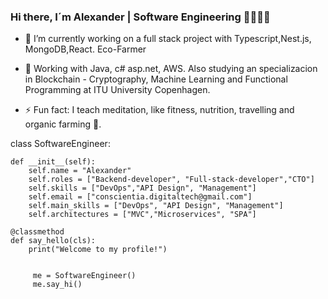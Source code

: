 
### Hi there, I´m Alexander | Software Engineering 👋👋✨🌱


- 🔭 I’m currently working on a full stack project with Typescript,Nest.js, MongoDB,React. Eco-Farmer

- 🌱 Working with Java, c# asp.net, AWS. Also studying an specializacion in Blockchain - Cryptography, Machine Learning and Functional Programming at ITU University Copenhagen.


- ⚡ Fun fact: I teach meditation, like fitness, nutrition, travelling and organic farming 🌱. 




 class SoftwareEngineer:
    
    def __init__(self):
        self.name = "Alexander"
        self.roles = ["Backend-developer", "Full-stack-developer","CTO"]
        self.skills = ["DevOps","API Design", "Management"]
        self.email = ["conscientia.digitaltech@gmail.com"]
        self.main_skills = ["DevOps", "API Design", "Management"]
        self.architectures = ["MVC","Microservices", "SPA"]

    @classmethod
    def say_hello(cls):
        print("Welcome to my profile!")


         me = SoftwareEngineer()
         me.say_hi()



